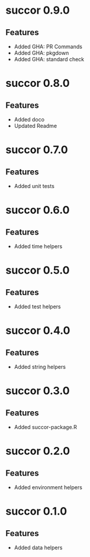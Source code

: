 # succor 0.9.0

## Features

- Added GHA: PR Commands
- Added GHA: pkgdown
- Added GHA: standard check

# succor 0.8.0

## Features

- Added doco
- Updated Readme

# succor 0.7.0

## Features

- Added unit tests

# succor 0.6.0

## Features

- Added time helpers

# succor 0.5.0

## Features

- Added test helpers

# succor 0.4.0

## Features

- Added string helpers

# succor 0.3.0

## Features

- Added succor-package.R

# succor 0.2.0

## Features

- Added environment helpers

# succor 0.1.0

## Features

- Added data helpers

